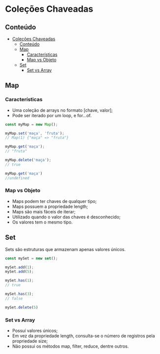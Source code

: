 # Coleções Chaveadas
## Conteúdo
- [Coleções Chaveadas](#coleções-chaveadas)
  - [Conteúdo](#conteúdo)
  - [Map](#map)
    - [Características](#características)
    - [Map vs Objeto](#map-vs-objeto)
  - [Set](#set)
    - [Set vs Array](#set-vs-array)

## Map
### Características
- Uma coleção de arrays no formato [chave, valor];
- Pode ser iterado por um loop, e for...of.

```javascript
const myMap = new Map();

myMap.set('maça', 'fruta');
// Map(1) {"maça" => "fruta"}

myMap.get('maça');
// "fruta"

myMap.delete('maça');
// true

myMap.get('maça')
//undefined
```

### Map vs Objeto
- Maps podem ter chaves de qualquer tipo;
- Maps possuem a propriedade length;
- Maps são mais fáceis de iterar;
- Utilizado quando o valor das chaves é desconhecido;
- Os valores tem o mesmo tipo.

## Set

Sets são estruturas que armazenam apenas valores únicos.

```javascript
const mySet = new set();

mySet.add(1);
mySet.add(5);

mySet.has(1);
// true

mySet.has(3);
// false

mySet.delete(5)
```

### Set vs Array

- Possuí valores únicos;
- Em vez da propriedade length, consulta-se o número de registros pela propriedade size;
- Não possui os métodos map, filter, reduce, dentre outros.

